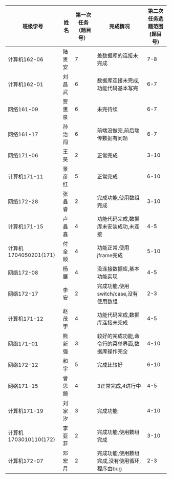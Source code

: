  
|班级学号	|姓名	|第一次任务（题目号）|完成情况	|第二次任务选题范围(题目号)|
| ---- | ---- |----|----|----| 
|计算机162-06|	陆贵安	|7	|差数据库的连接未完成	|7-8|  
|计算机162-01|	刘昌武	|6	|数据库连接未完成,功能代码基本写完|	6-7  
|网络161-09	|贾惠泉	|6	|未完待续	|6-7  
|网络161-17	|孙治闯|	6	|前端没做完,前后端传数据有问题|	6-7  
|网络171-06	|王昊|	2	|正常完成	|3-10  
|计算机171-11|	景彦红|	5|	正常完成|	6-10  
|网络172-28	|张鑫睿|	2	|完成功能,使用数组完成|	3-10  
|计算机171-15|	卢鑫鑫|	4|	功能代码完成,数据库未安装成功,未连接|	4-5  
|计算机1704050201(171)|	付全顺|	4|	功能正常,使用jframe完成	|5-10  
|网络172-08	|杨展|	4|	没连接数据库,基本功能实现	|4-5  
|网络172-17|	李安|	2	|完成功能,使用switch/case,没有使用数组|	2-3  
|计算机171-12|	赵茂宇|	4|	功能代码完成,数据库连接未完成	|4-5  
|网络171-01	|熊新强|	3	|较好的完成功能,命令行的菜单界面,数据库操作完全	|4-10  
|网络172-12	|和宇|	5	|完成比较好|	6-10  
|网络171-15	|曾思錡|	4	|3正常完成,4进行中|	4-5  
|计算机171-19|	刘家汐|	3|	完成功能	|4-10  
|计算机1703010110(172)|	李亚菲|	2|	完成功能,使用数组完成	|3-10  
|计算机172-07|	邓宏月|	2	|完成功能,使用数组完成,没有使用循环,程序由bug	|2-3  
